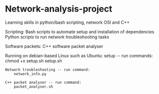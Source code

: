 # Network-analysis-project

Learning skills in python/bash scripting, network OSI and C++

Scripting:
    Bash scripts to automate setup and installation of dependencies
    Python scripts to run network troubleshooting tasks

Software packets:
    C++ software packet analyser

Running on debian-based Linux such as Ubuntu:
    setup -- run commands:
        chmod +x setup.sh
        setup.sh

    Network troubleshooting -- run command:
        network_info.py

    C++ packet analyser -- run command:
        packet_analyser.sh

